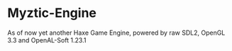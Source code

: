 # Myztic-Engine
 As of now yet another Haxe Game Engine, powered by raw SDL2, OpenGL 3.3 and OpenAL-Soft 1.23.1
